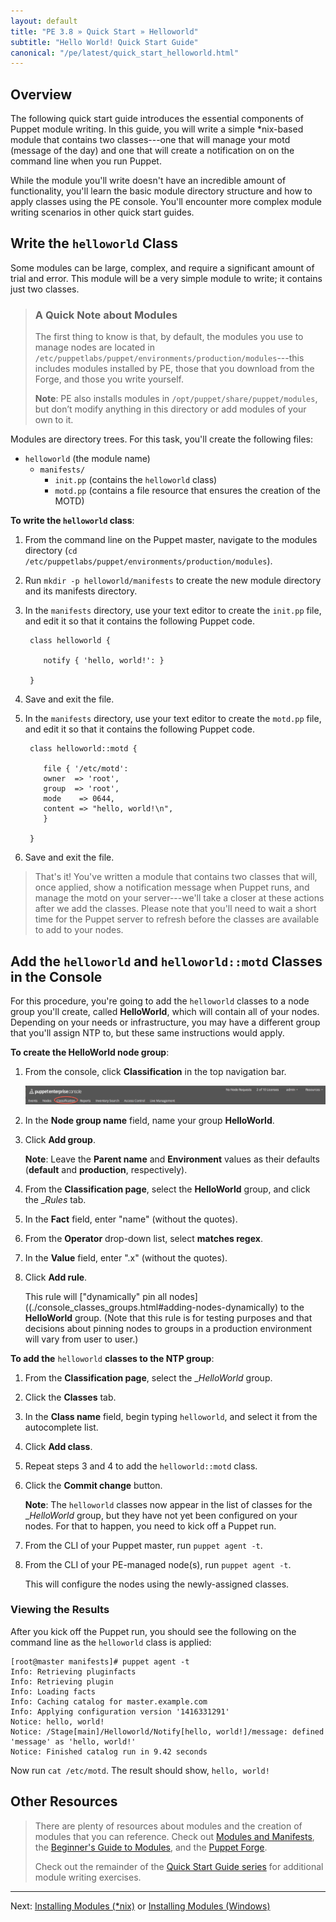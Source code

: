 ```yaml
---
layout: default
title: "PE 3.8 » Quick Start » Helloworld"
subtitle: "Hello World! Quick Start Guide"
canonical: "/pe/latest/quick_start_helloworld.html"
---
```


## Overview

The following quick start guide introduces the essential components of Puppet module writing. In this guide, you will write a simple *nix-based module that contains two classes---one that will manage your motd (message of the day) and one that will create a notification on on the command line when you run Puppet.

While the module you'll write doesn't have an incredible amount of functionality, you'll learn the basic module directory structure and how to apply classes using the PE console. You'll encounter more complex module writing scenarios in other quick start guides.

## Write the `helloworld` Class

Some modules can be large, complex, and require a significant amount of trial and error. This module will be a very simple module to write; it contains just two classes.

> ### A Quick Note about Modules
>
>The first thing to know is that, by default, the modules you use to manage nodes are located in `/etc/puppetlabs/puppet/environments/production/modules`---this includes modules installed by PE, those that you download from the Forge, and those you write yourself.
>
>**Note**: PE also installs modules in `/opt/puppet/share/puppet/modules`, but don’t modify anything in this directory or add modules of your own to it.

Modules are directory trees. For this task, you'll create the following files:

 - `helloworld` (the module name)
   - `manifests/`
      - `init.pp` (contains the `helloworld` class)
      - `motd.pp` (contains a file resource that ensures the creation of the MOTD)

**To write the `helloworld` class**:

1. From the command line on the Puppet master, navigate to the modules directory (`cd /etc/puppetlabs/puppet/environments/production/modules`).
2. Run `mkdir -p helloworld/manifests` to create the new module directory and its manifests directory.
3. In the `manifests` directory, use your text editor to create the `init.pp` file, and edit it so that it contains the following Puppet code.

        class helloworld {

           notify { 'hello, world!': }

        }

4. Save and exit the file.
5. In the `manifests` directory, use your text editor to create the `motd.pp` file, and edit it so that it contains the following Puppet code.

        class helloworld::motd {

           file { '/etc/motd':
           owner  => 'root',
           group  => 'root',
           mode    => 0644,
           content => "hello, world!\n",
           }

        }

6. Save and exit the file.

> That's it! You've written a module that contains two classes that will, once applied, show a notification message when Puppet runs, and manage the motd on your server---we'll take a closer at these actions after we add the classes. Please note that you'll need to wait a short time for the Puppet server to refresh before the classes are available to add to your nodes.

## Add the `helloworld` and `helloworld::motd` Classes in the Console

[classification_selector]: ./images/quick/classification_selector.png

For this procedure, you're going to add the `helloworld` classes to a node group you'll create, called **HelloWorld**, which will contain all of your nodes. Depending on your needs or infrastructure, you may have a different group that you'll assign NTP to, but these same instructions would apply.

**To create the HelloWorld node group**:

1. From the console, click __Classification__ in the top navigation bar.

   ![classification selection][classification_selector]

2. In the **Node group name** field, name your group **HelloWorld**. 
3. Click **Add group**.

   **Note**: Leave the **Parent name** and **Environment** values as their defaults (**default** and **production**, respectively).

4. From the __Classification page__, select the __HelloWorld__ group, and click the __Rules_ tab.
5. In the **Fact** field, enter "name" (without the quotes).
6. From the **Operator** drop-down list, select **matches regex**.
7. In the **Value** field, enter ".x" (without the quotes). 
8. Click **Add rule**.

   This rule will ["dynamically" pin all nodes]((./console_classes_groups.html#adding-nodes-dynamically) to the **HelloWorld** group. (Note that this rule is for testing purposes and that decisions about pinning nodes to groups in a production environment will vary from user to user.) 

**To add the** `helloworld` **classes to the NTP group**:

1. From the __Classification page__, select the __HelloWorld_ group.

2. Click the __Classes__ tab.

3. In the __Class name__ field, begin typing `helloworld`, and select it from the autocomplete list.

4. Click __Add class__.

5. Repeat steps 3 and 4 to add the `helloworld::motd` class. 

5. Click the **Commit change** button.

   **Note**: The `helloworld` classes now appear in the list of classes for the __HelloWorld_ group, but they have not yet been configured on your nodes. For that to happen, you need to kick off a Puppet run.

7. From the CLI of your Puppet master, run `puppet agent -t`.

8. From the CLI of your PE-managed node(s), run `puppet agent -t`.

   This will configure the nodes using the newly-assigned classes.

### Viewing the Results

After you kick off the Puppet run, you should see the following on the command line as the `helloworld` class is applied:

    [root@master manifests]# puppet agent -t
    Info: Retrieving pluginfacts
    Info: Retrieving plugin
    Info: Loading facts
    Info: Caching catalog for master.example.com
    Info: Applying configuration version '1416331291'
    Notice: hello, world!
    Notice: /Stage[main]/Helloworld/Notify[hello, world!]/message: defined 'message' as 'hello, world!'
    Notice: Finished catalog run in 9.42 seconds

Now run `cat /etc/motd`. The result should show, `hello, world!`

## Other Resources

>There are plenty of resources about modules and the creation of modules that you can reference. Check out [Modules and Manifests](./puppet_modules_manifests.html), the [Beginner's Guide to Modules](/guides/module_guides/bgtm.html), and the [Puppet Forge](https://forge.puppetlabs.com/).
>
> Check out the remainder of the [Quick Start Guide series](./quick_start.html) for additional module writing exercises.

---------
Next: [Installing Modules (*nix)](./quick_start_module_install_nix.html) or [Installing Modules (Windows)](./quick_start_module_install_windows.html)

